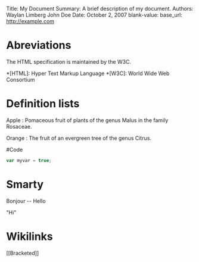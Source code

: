 Title:   My Document
Summary: A brief description of my document.
Authors: Waylan Limberg
         John Doe
Date:    October 2, 2007
blank-value: 
base_url: http://example.com

# Abreviations
The HTML specification 
is maintained by the W3C.

*[HTML]: Hyper Text Markup Language
*[W3C]:  World Wide Web Consortium

# Definition lists
Apple
:   Pomaceous fruit of plants of the genus Malus in 
    the family Rosaceae.

Orange
:   The fruit of an evergreen tree of the genus Citrus.

#Code
```javascript
var myvar = true;
```
        
# Smarty
Bonjour -- Hello

"Hi"

# Wikilinks

[[Bracketed]]
